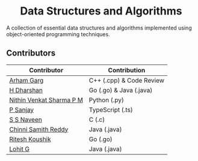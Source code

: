 <h1 align="center">Data Structures and Algorithms</h1>

A collection of essential data structures and algorithms implemented using object-oriented programming techniques.

## **Contributors**

| **Contributor**                                            | **Contribution**                                |
| ---------------------------------------------------------- | ----------------------------------------------- |
| [Arham Garg](https://github.com/arhamgarg)                 | C++ (.cpp) & Code Review                        |
| [H Dharshan](https://github.com/Dharshan2208)              | Go (.go) & Java (.java)                         |
| [Nithin Venkat Sharma P M](https://github.com/Nithin0306)  | Python (.py)                                    |
| [P Sanjay](https://github.com/JestiferHarold)              | TypeScript (.ts)                                |
| [S S Naveen](https://github.com/Naveen77qwerty)            | C (.c)                                          |
| [Chinni Samith Reddy](https://github.com/samithreddychinni)| Java (.java)                                    |
| [Ritesh Koushik](https://github.com/IAmRiteshKoushik)      | Go (.go)                                        |
| [Lohit G](https://github.com/codedbyloki)                  | Java (.java)                                    |
